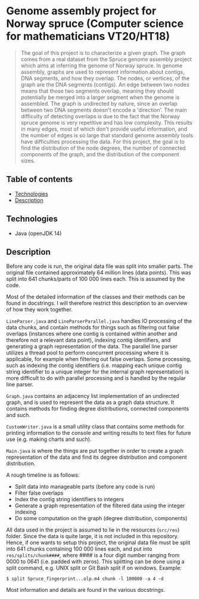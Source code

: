 # Genome assembly project for Norway spruce (Computer science for mathematicians VT20/HT18)
> The goal of this project is to characterize a given graph. The graph comes from a real dataset
> from the Spruce genome assembly project which aims at inferring the genome of Norway spruce.
> In genome assembly, graphs are used to represent information about contigs, DNA segments, 
> and how they overlap. 
> The nodes, or vertices, of the graph are the DNA segments (contigs). An edge between two nodes
> means that those two segments overlap, meaning they should potentially be merged into a larger
> segment when the genome is assembled. The graph is undirected by nature, since an overlap between
> two DNA segments doesn't encode a 'direction'.
> The main difficulty of detecting overlaps is due to the fact that the Norway spruce genome is 
> very repetitive and has low complexity. This results in many edges, most of which don't provide
> useful information, and the number of edges is so large that standard genome assembly tools 
> have difficulties processing the data.
> For this project, the goal is to find the distribution of the node degrees, the number of 
> connected components of the graph, and the distribution of the component sizes.

## Table of contents
* [Technologies](#technologies)
* [Description](#description)

## Technologies
* Java (openJDK 14)

## Description
Before any code is run, the original data file was split into smaller parts. 
The original file contained approximately 64 million lines (data points).
This was split into 641 chunks/parts of 100 000 lines each. This is assumed by the code.

Most of the detailed information of the classes and their methods can be found in docstrings.
I will therefore restrict this description to an overview of how they work together.

`LineParser.java` and `LineParserParallel.java` handles IO processing of the data chunks, and contain
methods for things such as filtering out false overlaps (instances where one contig is contained 
within another and therefore not a relevant data point), indexing contig identifiers, and generating
a graph representation of the data. 
The parallel line parser utilizes a thread pool to perform concurrent processing where it is 
applicable, for example when filtering out false overlaps. Some processing, such as indexing the
contig identifiers (i.e. mapping each unique contig string identifier to a unique integer for the
internal graph representation) is more difficult to do with parallel processing and is handled 
by the regular line parser.

`Graph.java` contains an adjacency list implementation of an undirected graph, and is used to represent
the data as a graph data structure. It contains methods for finding degree distributions, connected
components and such.

`CustomWriter.java` is a small utility class that contains some methods for printing information to the
console and writing results to text files for future use (e.g. making charts and such).

`Main.java` is where the things are put together in order to create a graph representation of the data
and find its degree distribution and component distribution.

A rough timeline is as follows:

* Split data into manageable parts (before any code is run)
* Filter false overlaps 
* Index the contig string identifiers to integers
* Generate a graph representation of the filtered data using the integer indexing 
* Do some computation on the graph (degree distribution, components)

All data used in the project is assumed to lie in the resources (`src/res`) folder. Since the data
is quite large, it is not included in this repository. Hence, if one wants to setup this project,
the original data file must be split into 641 chunks containing 100 000 lines each, and put
into `res/splits/chunk####`, where #### is a four digit number ranging from 0000 to 0641 (i.e.
padded with zeros). This splitting can be done using a split command, e.g. UNIX split or Git
Bash split if on windows. Example:

`$ split Spruce_fingerprint...olp.m4 chunk -l 100000 -a 4 -d`

Most information and details are found in the various docstrings.
